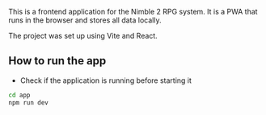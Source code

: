 This is a frontend application for the Nimble 2 RPG system. It is a PWA that runs in the browser and stores all data locally.

The project was set up using Vite and React.

## How to run the app

- Check if the application is running before starting it 

```bash
cd app
npm run dev
```
